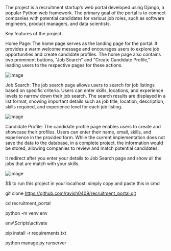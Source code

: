 The project is a recruitment startup's web portal developed using Django, a popular Python web framework. The primary goal of the portal is to connect companies with potential candidates for various job roles, such as software engineers, product managers, and data scientists.

Key features of the project:

Home Page: The home page serves as the landing page for the portal. It provides a warm welcome message and encourages users to explore job opportunities and create candidate profiles. The home page also contains two prominent buttons, "Job Search" and "Create Candidate Profile," leading users to the respective pages for these actions.


![image](https://github.com/ravish0409/recruitment_portal/assets/109892241/c12a2922-5bfc-40c8-ac1c-294bab458526)

Job Search: The job search page allows users to search for job listings based on specific criteria. Users can enter skills, locations, and experience levels to narrow down their job search. The search results are displayed in a list format, showing important details such as job title, location, description, skills required, and experience level for each job listing.

![image](https://github.com/ravish0409/recruitment_portal/assets/109892241/23a585b9-0c0d-46c5-b2a2-61edf8997cc6)

Candidate Profile: The candidate profile page enables users to create and showcase their profiles. Users can enter their name, email, skills, and experience in the provided form. While the current implementation does not save the data to the database, in a complete project, the information would be stored, allowing companies to review and match potential candidates.

it redirect after you enter your details to Job Search page and show all the jobs that are match with your skills.

![image](https://github.com/ravish0409/recruitment_portal/assets/109892241/285602a6-e9f1-4761-9fa2-4a7378a4fb42)



$$ to run this project in your localhost: simply copy and paste this in cmd

git clone https://github.com/ravish0409/recruitment_portal.git

cd recruitment_portal

python -m venv env

env\Scripts\activate

pip install -r requirements.txt

python manage.py runserver


